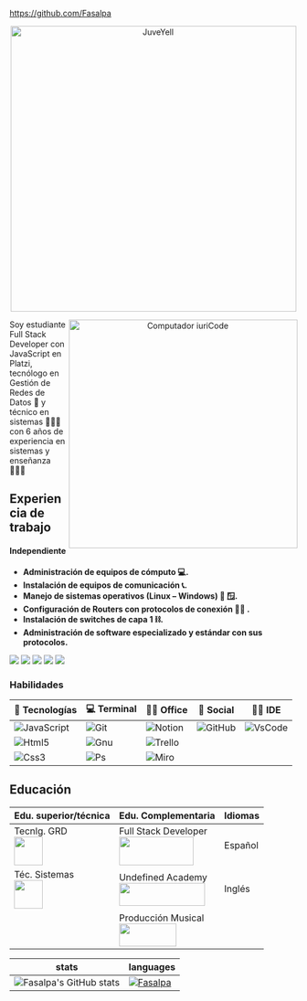 https://github.com/Fasalpa

<div align="Center">
    <img src="https://readme-typing-svg.demolab.com?font=nunito&weight=900&size=27&pause=1000&center=true&vCenter=true&width=470&height=80&lines=Hola%2C+Soy+Fabi%C3%A1n+Salamanca" alt="JuveYell" width="500px">
  <br />

<img
    src="https://i.ibb.co/hdKY1k5/laptop-electronic-portable-computer-notebook-line-pop-art-potrait-logo-colorful-design-illustration.png"
    min-width="400px"
    max-width="400px"
    width="400px"
    align="right"
    alt="Computador iuriCode"
  />

  <p align="left">
    Soy estudiante Full Stack Developer con JavaScript en Platzi, tecnólogo en
    Gestión de Redes de Datos 📡 y técnico en sistemas 👨🏽‍💻 con 6 años de
    experiencia en sistemas y enseñanza 👨🏽‍🏫
  </p>


<h2 align="left">Experiencia de trabajo</h2>
    
<h4 align="left">Independiente</h4>

<p>
    <ul align="left"><strong>
        <li>Administración de equipos de cómputo 💻.</li>
        <li>Instalación de equipos de comunicación 📞.</li>
        <li>Manejo de sistemas operativos (Linux – Windows) 🐧 🪟.</li>
        <li>Configuración de Routers con protocolos de conexión 🕵🏽 .</li>
        <li>Instalación de switches de capa 1 ⛓.</li>
        <li>Administración de software especializado y estándar con sus protocolos.</li>
    </strong>
    </ul>
</p>

</div>

<p align="left">

  <a href="#" alt="Gmail">
  <img src="https://img.shields.io/badge/-Gmail-FF0000?style=flat-square&labelColor=FF0000&logo=gmail&logoColor=white&link=LINK-DO-SEU-EMAIL" /></a>

  <a href="#" alt="Linkedin">
  <img src="https://img.shields.io/badge/-Linkedin-0e76a8?style=flat-square&logo=Linkedin&logoColor=white&link=LINK-DO-SEU-LINKEDIN" /></a>

  <a href="#" alt="WhatsApp">
  <img src="https://img.shields.io/badge/-WhatsApp-25d366?style=flat-square&labelColor=25d366&logo=whatsapp&logoColor=white&link=API-DO-SEU-WHATSAPP"/></a>

  <a href="#" alt="Facebook">
  <img src="https://img.shields.io/badge/-Facebook-3b5998?style=flat-square&labelColor=3b5998&logo=facebook&logoColor=white&link=LINK-DO-SEU-FACEBOOK"/></a>

  <a href="#" alt="Instagram">
  <img src="https://img.shields.io/badge/-Instagram-DF0174?style=flat-square&labelColor=DF0174&logo=instagram&logoColor=white&link=LINK-DO-SEU-INSTAGRAM"/></a>
</p>
</div>

<h3 align="left">Habilidades</h3>


| **📡 Tecnologías**                                                                                                 | **💻 Terminal**                                                                                            | **👨‍💻 Office**                                                                                      | **👨 Social**                                                                                          | **👩‍💻 IDE**                                                                                                         |
|--------------------------------------------------------------------------------------------------------------------|------------------------------------------------------------------------------------------------------------|-------------------------------------------------------------------------------------------------------|--------------------------------------------------------------------------------------------------------|-----------------------------------------------------------------------------------------------------------------------|
| ![JavaScript](https://img.shields.io/badge/JavaScript-323330?style=for-the-badge&logo=javascript&logoColor=F7DF1E) | ![Git](https://img.shields.io/badge/GIT-E44C30?style=for-the-badge&logo=git&logoColor=white)               | ![Notion](https://img.shields.io/badge/Notion-000000?style=for-the-badge&logo=notion&logoColor=white) | ![GitHub](	https://img.shields.io/badge/GitHub-100000?style=for-the-badge&logo=github&logoColor=white) | ![VsCode](https://img.shields.io/badge/VSCode-0078D4?style=for-the-badge&logo=visual%20studio%20code&logoColor=white) |
| ![Html5](https://img.shields.io/badge/HTML5-E34F26?style=for-the-badge&logo=html5&logoColor=white)                 | ![Gnu](https://img.shields.io/badge/GNU%20Bash-4EAA25?style=for-the-badge&logo=GNU%20Bash&logoColor=white) | ![Trello](https://img.shields.io/badge/Trello-0052CC?style=for-the-badge&logo=trello&logoColor=white) |                                                                                                        |                                                                                                                       |
| ![Css3](https://img.shields.io/badge/CSS3-1572B6?style=for-the-badge&logo=css3&logoColor=white)                    | ![Ps](https://img.shields.io/badge/powershell-5391FE?style=for-the-badge&logo=powershell&logoColor=white)  | ![Miro](https://img.shields.io/badge/Miro-F7C922?style=for-the-badge&logo=Miro&logoColor=050036)      |                                                                                                        |                                                                                                                       |

## Educación

| Edu. superior/técnica                                                                                                                                                         | Edu. Complementaria                                                                                                                                          | Idiomas |
| ----------------------------------------------------------------------------------------------------------------------------------------------------------------------------- | ------------------------------------------------------------------------------------------------------------------------------------------------------------ | ------- |
| Tecnlg. GRD <br><img src="https://upload.wikimedia.org/wikipedia/commons/thumb/8/83/Sena_Colombia_logo.svg/2090px-Sena_Colombia_logo.svg.png" width="50px" height="50px"/>    | Full Stack Developer <br><img src="https://static.platzi.com/static/images/footer/logo.png" width="130px" height="50px"/>                                    | Español |
| Téc. Sistemas <br> <img src="https://upload.wikimedia.org/wikipedia/commons/thumb/8/83/Sena_Colombia_logo.svg/2090px-Sena_Colombia_logo.svg.png" width="50px" height="50px"/> | Undefined Academy <br><img src="https://undefined.sh/content/images/2022/11/Color-invert-blackPearl--Direction-horizontal.png" width="150px" height="40px"/> | Inglés  |
|                                                                                                                                                                               | Producción Musical <br> <img src="https://dnamusic.edu.co/wp-content/uploads/2022/05/dna-logo-blanco.png" width="100px" height="40px"/>                      |

| **stats** | **languages** |
|---|---|
| ![Fasalpa's GitHub stats](https://github-readme-stats.vercel.app/api?username=Fasalpa&show_icons=true&theme=dracula) | [![Fasalpa](https://github-readme-stats.vercel.app/api/top-langs/?username=Fasalpa&layout=compact&theme=radical)](https://github.com/Fasalpa/github-readme-stats) |
